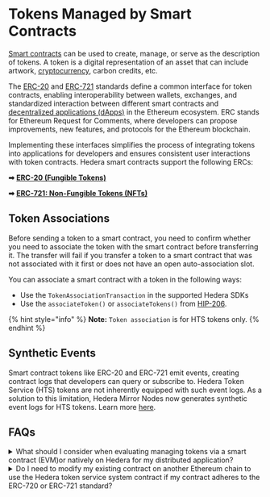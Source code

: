 # Tokens Managed by Smart Contracts

[Smart contracts](../../../support-and-community/glossary.md#smart-contract) can be used to create, manage, or serve as the description of tokens. A token is a digital representation of an asset that can include artwork, [cryptocurrency](../../../support-and-community/glossary.md#cryptocurrency), carbon credits, etc.

The [ERC-20](../../../support-and-community/glossary.md#erc-20) and [ERC-721](../../../support-and-community/glossary.md#erc-721) standards define a common interface for token contracts, enabling interoperability between wallets, exchanges, and standardized interaction between different smart contracts and [decentralized applications (dApps)](../../../support-and-community/glossary.md#decentralized-application-dapp) in the Ethereum ecosystem. ERC stands for Ethereum Request for Comments, where developers can propose improvements, new features, and protocols for the Ethereum blockchain.

Implementing these interfaces simplifies the process of integrating tokens into applications for developers and ensures consistent user interactions with token contracts. Hedera smart contracts support the following ERCs:

**➡** [**ERC-20 (Fungible Tokens)**](erc-20-fungible-tokens.md)

**➡** [**ERC-721: Non-Fungible Tokens (NFTs)**](erc-721-non-fungible-tokens-nfts.md)

## **Token Associations**

Before sending a token to a smart contract, you need to confirm whether you need to associate the token with the smart contract before transferring it. The transfer will fail if you transfer a token to a smart contract that was not associated with it first or does not have an open auto-association slot.

You can associate a smart contract with a token in the following ways:

- Use the `TokenAssociationTransaction` in the supported Hedera SDKs
- Use the `associateToken()` or `associateTokens()` from [HIP-206](https://hips.hedera.com/hip/hip-206).

{% hint style="info" %}
**Note:** `Token association` is for HTS tokens only.
{% endhint %}

## Synthetic Events

Smart contract tokens like ERC-20 and ERC-721 emit events, creating contract logs that developers can query or subscribe to. Hedera Token Service (HTS) tokens are not inherently equipped with such event logs. As a solution to this limitation, Hedera Mirror Nodes now generates synthetic event logs for HTS tokens. Learn more [here](../../mirror-nodes/#synthetic-smart-contract-contract-logs).

## FAQs

<details>

<summary>What should I consider when evaluating managing tokens via a smart contract (EVM)or natively on Hedera for my distributed application?</summary>

**Speed:** HTS transactions are native and offer faster execution time than a smart contract execution.

**Pricing:** Native services should be cheaper than the equivalent smart contract scenario.

</details>

<details>

<summary>Do I need to modify my existing contract on another Ethereum chain to use the Hedera token service system contract if my contract adheres to the ERC-720 or ERC-721 standard?</summary>

No, you do not need to modify your existing smart contract deployed to another EVM compatible chain.

</details>

